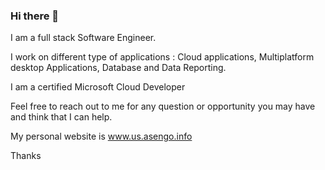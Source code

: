 ### Hi there 👋
I am a full stack Software Engineer.

I work on different type of applications : Cloud applications, Multiplatform desktop Applications, Database and Data Reporting.

I am a certified Microsoft Cloud Developer

Feel free to reach out to me for any question or opportunity you may have and think that I can help.

My personal website is www.us.asengo.info

Thanks
<!--
**angoudjou/angoudjou** is a ✨ _special_ ✨ repository because its `README.md` (this file) appears on your GitHub profile.

Here are some ideas to get you started:

- 🔭 I’m currently working on ...
- 🌱 I’m currently learning ...
- 👯 I’m looking to collaborate on ...
- 🤔 I’m looking for help with ...
- 💬 Ask me about ...
- 📫 How to reach me: ...
- 😄 Pronouns: ...
- ⚡ Fun fact: ...
-->
